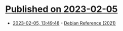 # [Published on 2023-02-05](index.md)

* [2023-02-05, 13:49:48](https://news.ycombinator.com/item?id=34664868) - [Debian Reference (2021)](https://www.debian.org/doc/manuals/debian-reference/index.en.html)
